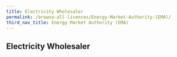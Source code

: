 ```yaml
---
title: Electricity Wholesaler
permalink: /browse-all-licences/Energy-Market-Authority-(EMA)/
third_nav_title: Energy Market Authority (EMA)
---
```

## Electricity Wholesaler
